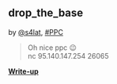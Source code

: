 ## drop_the_base
by [@s4lat](https://github.com/s4lat), [#PPC](/README.md#WEB)

> Oh nice ppc 😉  
> nc 95.140.147.254 26065

**[Write-up](WRITEUP.md)**  
